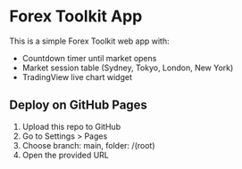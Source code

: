 # Forex Toolkit App

This is a simple Forex Toolkit web app with:
- Countdown timer until market opens
- Market session table (Sydney, Tokyo, London, New York)
- TradingView live chart widget

## Deploy on GitHub Pages
1. Upload this repo to GitHub
2. Go to Settings > Pages
3. Choose branch: main, folder: /(root)
4. Open the provided URL
